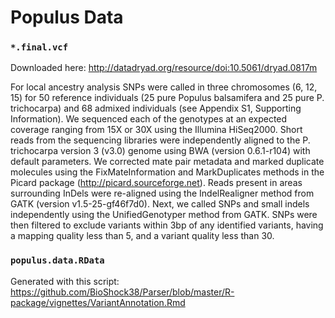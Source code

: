# Populus Data

### `*.final.vcf`

Downloaded here: http://datadryad.org/resource/doi:10.5061/dryad.0817m

For local ancestry analysis SNPs were called in three chromosomes (6, 12, 15) for 50 reference individuals (25 pure Populus balsamifera and 25 pure P. trichocarpa) and 68 admixed individuals (see Appendix S1, Supporting Information). We sequenced each of the genotypes at an expected coverage ranging from 15X or 30X using the Illumina HiSeq2000. Short reads from the sequencing libraries were independently aligned to the P. trichocarpa version 3 (v3.0) genome using BWA (version 0.6.1-r104) with default parameters. We corrected mate pair metadata and marked duplicate molecules using the FixMateInformation and MarkDuplicates methods in the Picard package (http://picard.sourceforge.net). Reads present in areas surrounding InDels were re-aligned using the IndelRealigner method from GATK (version v1.5-25-gf46f7d0).  Next, we called SNPs and small indels independently using the UnifiedGenotyper method from GATK. SNPs were then filtered to exclude variants within 3bp of any identified variants, having a mapping quality less than 5, and a variant quality less than 30.

### `populus.data.RData`

Generated with this script: https://github.com/BioShock38/Parser/blob/master/R-package/vignettes/VariantAnnotation.Rmd